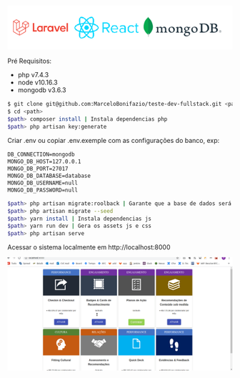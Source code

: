 <p align="center">
  <img src="https://github.com/MarceloBonifazio/teste-dev-fullstack/blob/master/repo_files/stack.png">
</p>

Pré Requisitos:

- php v7.4.3
- node v10.16.3
- mongodb v3.6.3

```bash
$ git clone git@github.com:MarceloBonifazio/teste-dev-fullstack.git <path>
$ cd <path>
$path> composer install | Instala dependencias php
$path> php artisan key:generate
```

Criar .env ou copiar .env.exemple com as configurações do banco, exp:

```
DB_CONNECTION=mongodb
MONGO_DB_HOST=127.0.0.1
MONGO_DB_PORT=27017
MONGO_DB_DATABASE=database
MONGO_DB_USERNAME=null
MONGO_DB_PASSWORD=null
```

```bash
$path> php artisan migrate:roolback | Garante que a base de dados será recriada caso já exista
$path> php artisan migrate --seed
$path> yarn install | Instala dependencias js
$path> yarn run dev | Gera os assets js e css
$path> php artisan serve 
```

Acessar o sistema localmente em http://localhost:8000

<img src="https://github.com/MarceloBonifazio/teste-dev-fullstack/blob/master/repo_files/exp.gif">
